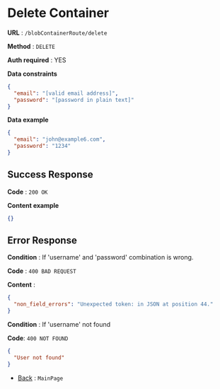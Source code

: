 # Delete Container

**URL** : `/blobContainerRoute/delete`

**Method** : `DELETE`

**Auth required** : YES

**Data constraints**

```json
{
  "email": "[valid email address]",
  "password": "[password in plain text]"
}
```

**Data example**

```json
{
  "email": "john@example6.com",
  "password": "1234"
}
```

## Success Response

**Code** : `200 OK`

**Content example**

```json
{}
```

## Error Response

**Condition** : If 'username' and 'password' combination is wrong.

**Code** : `400 BAD REQUEST`

**Content** :

```json //Corregir detalles
{
  "non_field_errors": "Unexpected token: in JSON at position 44."
}
```

**Condition** : If 'username' not found

**Code**: `400 NOT FOUND`

```json
{
  "User not found"
}

```

- [Back](../../readme.md) : `MainPage`
